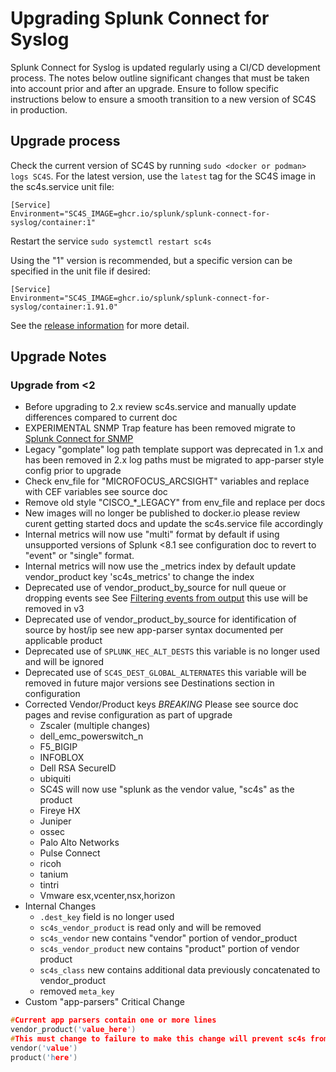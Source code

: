 # Upgrading Splunk Connect for Syslog

Splunk Connect for Syslog is updated regularly using a CI/CD development process.  The notes below outline significant changes that
must be taken into account prior and after an upgrade.  Ensure to follow specific instructions below to ensure a smooth
transition to a new version of SC4S in production.

## Upgrade process
Check the current version of SC4S by running ```sudo <docker or podman> logs SC4S```. For the latest version, use the
`latest` tag for the SC4S image in the sc4s.service unit file:
```
[Service]
Environment="SC4S_IMAGE=ghcr.io/splunk/splunk-connect-for-syslog/container:1"
```
Restart the service
```sudo systemctl restart sc4s```

Using the "1" version is recommended, but a specific version can be specified in the unit file if desired:
```
[Service]
Environment="SC4S_IMAGE=ghcr.io/splunk/splunk-connect-for-syslog/container:1.91.0"
```
See the [release information](https://github.com/splunk/splunk-connect-for-syslog/releases) for more detail.

## Upgrade Notes


### Upgrade from <2

* Before upgrading to 2.x review sc4s.service and manually update differences compared to current doc
* EXPERIMENTAL SNMP Trap feature has been removed migrate to [Splunk Connect for SNMP](https://splunk.github.io/splunk-connect-for-snmp)
* Legacy "gomplate" log path template support was deprecated in 1.x and has been removed in 2.x log paths must be migrated to app-parser style config prior to upgrade
* Check env_file for "MICROFOCUS_ARCSIGHT" variables and replace with CEF variables see source doc
* Remove old style "CISCO_*_LEGACY" from env_file and replace per docs
* New images will no longer be published to docker.io please review curent getting started docs and update the sc4s.service file accordingly
* Internal metrics will now use "multi" format by default if using unsupported versions of Splunk <8.1 see configuration doc to revert to "event" or "single" format.
* Internal metrics will now use the _metrics index by default update vendor_product key 'sc4s_metrics' to change the index
* Deprecated use of vendor_product_by_source for null queue or dropping events see See [Filtering events from output](https://splunk.github.io/splunk-connect-for-syslog/main/sources/) this use will be removed in v3
* Deprecated use of vendor_product_by_source for identification of source by host/ip see new app-parser syntax documented per applicable product
* Deprecated use of `SPLUNK_HEC_ALT_DESTS` this variable is no longer used and will be ignored
* Deprecated use of `SC4S_DEST_GLOBAL_ALTERNATES` this variable will be removed in future major versions see Destinations section in configuration
* Corrected Vendor/Product keys *BREAKING* Please see source doc pages and revise configuration as part of upgrade
    * Zscaler (multiple changes)
    * dell_emc_powerswitch_n
    * F5_BIGIP
    * INFOBLOX
    * Dell RSA SecureID
    * ubiquiti
    * SC4S will now use "splunk as the vendor value, "sc4s" as the product
    * Fireye HX
    * Juniper
    * ossec
    * Palo Alto Networks
    * Pulse Connect
    * ricoh
    * tanium
    * tintri
    * Vmware esx,vcenter,nsx,horizon
* Internal Changes
    * `.dest_key` field is no longer used
    * `sc4s_vendor_product` is read only and will be removed
    * `sc4s_vendor` new contains "vendor" portion of vendor_product
    * `sc4s_vendor_product` new contains "product" portion of vendor product
    * `sc4s_class` new contains additional data previously concatenated to vendor_product
    * removed `meta_key`
* Custom "app-parsers" Critical Change

```c
#Current app parsers contain one or more lines
vendor_product('value_here')
#This must change to failure to make this change will prevent sc4s from starting
vendor('value')
product('here')
```
